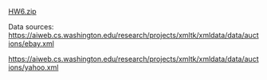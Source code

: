 [HW6.zip](https://github.com/Neoscoper/CSE214/files/9998544/HW6.zip)

Data sources:
https://aiweb.cs.washington.edu/research/projects/xmltk/xmldata/data/auctions/ebay.xml

https://aiweb.cs.washington.edu/research/projects/xmltk/xmldata/data/auctions/yahoo.xml
